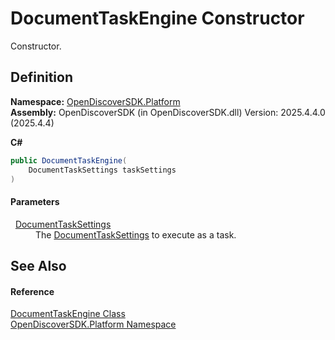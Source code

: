 # DocumentTaskEngine Constructor


Constructor.



## Definition
**Namespace:** <a href="aceb8efa-8dcd-26ac-b049-012c1f331112">OpenDiscoverSDK.Platform</a>  
**Assembly:** OpenDiscoverSDK (in OpenDiscoverSDK.dll) Version: 2025.4.4.0 (2025.4.4)

**C#**
``` C#
public DocumentTaskEngine(
	DocumentTaskSettings taskSettings
)
```



#### Parameters
<dl><dt>  <a href="15834f2e-5778-5912-a2cc-a92e9d2e78fb">DocumentTaskSettings</a></dt><dd>The <a href="15834f2e-5778-5912-a2cc-a92e9d2e78fb">DocumentTaskSettings</a> to execute as a task.</dd></dl>

## See Also


#### Reference
<a href="55591a84-1c9a-5c6d-eefe-62a2134d5370">DocumentTaskEngine Class</a>  
<a href="aceb8efa-8dcd-26ac-b049-012c1f331112">OpenDiscoverSDK.Platform Namespace</a>  
